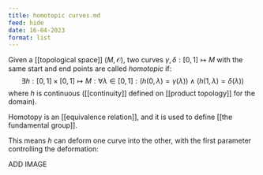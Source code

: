 ```yaml
---
title: homotopic curves.md
feed: hide
date: 16-04-2023
format: list
---
```



Given a [[topological space]] $(M, \mathcal O)$, two curves $\gamma, \delta: [0, 1]\mapsto M$ with the same start and end points are called *homotopic* if:$$
\exists h: [0,1]\times[0,1]\mapsto M: \forall\lambda\in[0,1]: (h(0,\lambda)=\gamma(\lambda))\land(h(1,\lambda)=\delta(\lambda))
$$
where $h$ is continuous ([[continuity]] defined on [[product topology]] for the domain).

Homotopy is an [[equivalence relation]], and it is used to define [[the fundamental group]].

This means $h$ can deform one curve into the other, with the first parameter controlling the deformation:

ADD IMAGE